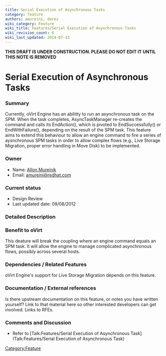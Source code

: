 ```yaml
---
title: Serial Execution of Asynchronous Tasks
category: feature
authors: amureini, derez
wiki_category: Feature
wiki_title: Features/Serial Execution of Asynchronous Tasks
wiki_revision_count: 6
wiki_last_updated: 2014-07-13
---
```


**THIS DRAFT IS UNDER CONSTRUCTION. PLEASE DO NOT EDIT IT UNTIL THIS NOTE IS REMOVED**

# Serial Execution of Asynchronous Tasks

### Summary

Currently, oVirt Engine has an abilitty to run an asynchronous task on the SPM. When the task completes, AsyncTaskManager re-creates the command and calls its EndAction(), which is pivoted to EndSuccessfully() or EndWithFailure(), depending on the result of the SPM task. This feature aims to extend this behaviour to allow an engine command to fire a series of aysnchronous SPM tasks in order to allow complex flows (e.g., Live Storage Migration, proper error handling in Move Disk) to be implemented.

### Owner

*   Name: [ Allon Mureinik](User:amureini)
*   Email: amureini@redhat.com

### Current status

*   Design Review
*   Last updated date: 09/08/2012

### Detailed Description

### Benefit to oVirt

This deature will break the coupling where an engine command equals an SPM task. It will allow the engine to manage complicated asynchronous flows, possibly across several hosts.

### Dependencies / Related Features

oVirt Engine's support for Live Storage Migration depends on this feature.

### Documentation / External references

Is there upstream documentation on this feature, or notes you have written yourself? Link to that material here so other interested developers can get involved. Links to RFEs.

### Comments and Discussion

*   Refer to [Talk:Features/Serial Execution of Asynchronous Task](Talk:Features/Serial Execution of Asynchronous Task)

<Category:Feature>
